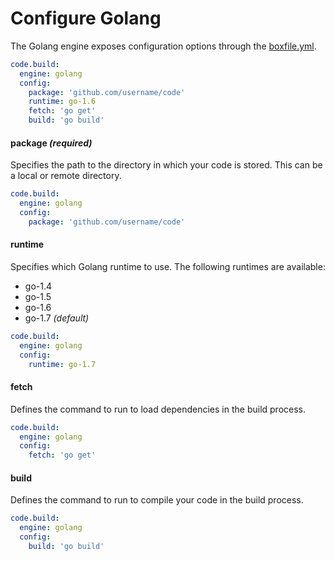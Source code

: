 # Configure Golang

The Golang engine exposes configuration options through the [boxfile.yml](http://docs.nanobox.io/boxfile/).

```yaml
code.build:
  engine: golang
  config:
    package: 'github.com/username/code'
    runtime: go-1.6
    fetch: 'go get'
    build: 'go build'
```

#### package *(required)*
Specifies the path to the directory in which your code is stored. This can be a local or remote directory.

```yaml
code.build:
  engine: golang
  config:
    package: 'github.com/username/code'
```

#### runtime
Specifies which Golang runtime to use. The following runtimes are available:

- go-1.4
- go-1.5
- go-1.6
- go-1.7 *(default)*

```yaml
code.build:
  engine: golang
  config:
    runtime: go-1.7
```

#### fetch
Defines the command to run to load dependencies in the build process.

```yaml
code.build:
  engine: golang
  config:
    fetch: 'go get'
```

#### build
Defines the command to run to compile your code in the build process.

```yaml
code.build:
  engine: golang
  config:
    build: 'go build'
```
